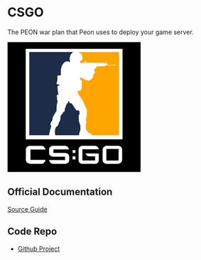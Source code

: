 # CSGO

The PEON war plan that Peon uses to deploy your game server.

![CS:GO](../../images/game-logos/csgo.png)

## Official Documentation

[Source Guide](https://developer.valvesoftware.com/wiki/Counter-Strike:_Global_Offensive_Dedicated_Servers#Docker)

## Code Repo

- [Github Project](https://github.com/the-peon-project/peon-warplans/tree/main/csgo)
